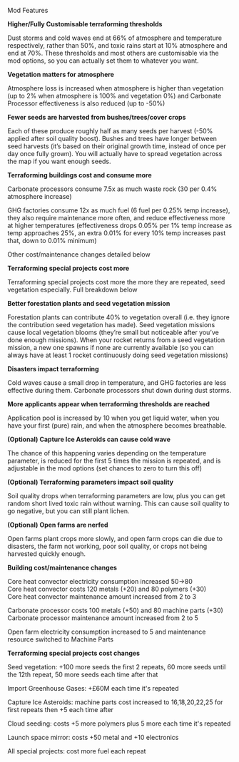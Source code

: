 Mod Features

**Higher/Fully Customisable terraforming thresholds**

Dust storms and cold waves end at 66% of atmosphere and temperature respectively, rather than 50%, and toxic rains start at 10% atmosphere and end at 70%. These thresholds and most others are customisable via the mod options, so you can actually set them to whatever you want.

**Vegetation matters for atmosphere**

Atmosphere loss is increased when atmosphere is higher than vegetation (up to 2% when atmosphere is 100% and vegetation 0%) and Carbonate Processor effectiveness is also reduced (up to -50%)

**Fewer seeds are harvested from bushes/trees/cover crops**

Each of these produce roughly half as many seeds per harvest (-50% applied after soil quality boost). Bushes and trees have longer between seed harvests (it’s based on their original growth time, instead of once per day once fully grown). You will actually have to spread vegetation across the map if you want enough seeds.

**Terraforming buildings cost and consume more**

Carbonate processors consume 7.5x as much waste rock (30 per 0.4% atmosphere increase)

GHG factories consume 12x as much fuel (6 fuel per 0.25% temp increase), they also require maintenance more often, and reduce effectiveness more at higher temperatures (effectiveness drops 0.05% per 1% temp increase as temp approaches 25%, an extra 0.01% for every 10% temp increases past that, down to 0.01% minimum)

Other cost/maintenance changes detailed below

**Terraforming special projects cost more**

Terraforming special projects cost more the more they are repeated, seed vegetation especially. Full breakdown below

**Better forestation plants and seed vegetation mission**

Forestation plants can contribute 40% to vegetation overall (i.e. they ignore the contribution seed vegetation has made). Seed vegetation missions cause local vegetation blooms (they’re small but noticeable after you’ve done enough missions). When your rocket returns from a seed vegetation mission, a new one spawns if none are currently available (so you can always have at least 1 rocket continuously doing seed vegetation missions)

**Disasters impact terraforming**

Cold waves cause a small drop in temperature, and GHG factories are less effective during them. Carbonate processors shut down during dust storms.

**More applicants appear when terraforming thresholds are reached**

Application pool is increased by 10 when you get liquid water, when you have your first (pure) rain, and when the atmosphere becomes breathable.

**(Optional) Capture Ice Asteroids can cause cold wave**

The chance of this happening varies depending on the temperature parameter, is reduced for the first 5 times the mission is repeated, and is adjustable in the mod options (set chances to zero to turn this off)

**(Optional) Terraforming parameters impact soil quality**

Soil quality drops when terraforming parameters are low, plus you can get random short lived toxic rain without warning. This can cause soil quality to go negative, but you can still plant lichen.

**(Optional) Open farms are nerfed**

Open farms plant crops more slowly, and open farm crops can die due to disasters, the farm not working, poor soil quality, or crops not being harvested quickly enough.

**Building cost/maintenance changes**

Core heat convector electricity consumption increased 50->80  
Core heat convector costs 120 metals (+20) and 80 polymers (+30)  
Core heat convector maintenance amount increased from 2 to 3

Carbonate processor costs 100 metals (+50) and 80 machine parts (+30)  
Carbonate processor maintenance amount increased from 2 to 5

Open farm electricity consumption increased to 5 and maintenance resource switched to Machine Parts

**Terraforming special projects cost changes**

Seed vegetation: +100 more seeds the first 2 repeats, 60 more seeds until the 12th repeat, 50 more seeds each time after that

Import Greenhouse Gases: +£60M each time it's repeated

Capture Ice Asteroids: machine parts cost increased to 16,18,20,22,25 for first repeats then +5 each time after

Cloud seeding: costs +5 more polymers plus 5 more each time it's repeated

Launch space mirror: costs +50 metal and +10 electronics

All special projects: cost more fuel each repeat
